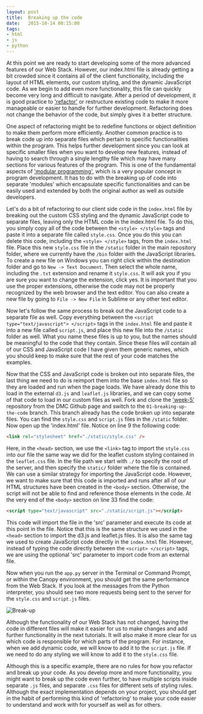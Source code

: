 ```yaml
---
layout: post
title:  Breaking up the code
date:   2015-10-14 00:15:00
tags:
- html
- js
- python
---
```


At this point we are ready to start developing some of the more advanced features of our Web Stack. However, our index.html file is already getting a bit crowded since it contains all of the client functionality, including the layout of HTML elements, our custom styling, and the dynamic JavaScript code. As we begin to add even more functionality, this file can quickly become very long and difficult to navigate. After a period of development, it is good practice to ['refactor'](https://en.wikipedia.org/wiki/Code_refactoring) or restructure existing code to make it more manageable or easier to handle for further development. Refactoring does not change the behavior of the code, but simply gives it a better structure. 

One aspect of refactoring might be to redefine functions or object definition to make them perform more efficiently. Another common practice is to break code up into separate files which pertain to specific functionalities within the program. This helps further development since you can look at specific smaller files when you want to develop new features, instead of having to search through a single lengthy file which may have many sections for various features of the program. This is one of the fundamental aspects of ['modular programming'](https://en.wikipedia.org/wiki/Modular_programming), which is a very popular concept in program development. It has to do with the breaking up of code into separate 'modules' which encapsulate specific functionalities and can be easily used and extended by both the original author as well as outside developers.

Let's do a bit of refactoring to our client side code in the `index.html` file by breaking out the custom CSS styling and the dynamic JavaScript code to separate files, leaving only the HTML code in the index.html file. To do this, you simply copy all of the code between the `<style> </style>` tags and paste it into a separate file called `style.css`. Once you do this you can delete this code, including the `<style> </style>` tags, from the `index.html` file. Place this new `style.css` file in the `/static` folder in the main repository folder, where we currently have the `/bin` folder with the JavaScript libraries. To create a new file on Windows you can right click within the destination folder and go to `New -> Text Document`. Then select the whole name, including the `.txt` extension and rename it `style.css`. It will ask you if you are sure you want to change the extension, click yes. It is important that you use the proper extensions, otherwise the code may not be properly recognized by the web browser and the text editor. You can also create a new file by going to `File -> New File` in Sublime or any other text editor.

Now let's follow the same process to break out the JavaScript code to a separate file as well. Copy everything between the `<script type="text/javascript"> </script>` tags in the `index.html` file and paste it into a new file called `script.js`, and place this new file into the `/static` folder as well. What you name these files is up to you, but the names should be meaningful to the code that they contain. Since these files will contain all of our CSS and JavaScript code I have given them generic names, which you should keep to make sure that the rest of your code matches the examples.

Now that the CSS and JavaScript code is broken out into separate files, the last thing we need to do is reimport them into the base `index.html` file so they are loaded and run when the page loads. We have already done this to load in the external `d3.js` and `leaflet.js` libraries, and we can copy some of that code to load in our custom files as well. Fork and clone the ['week-5’](https://github.com/data-mining-the-city/week-5) repository from the DMC Github page and switch to the `01-breaking-up-the-code` branch. This branch already has the code broken up into separate files. You can find the `style.css` and `script.js` files in the `/static` folder. Now open up the 'index.html' file. Notice on line 9 the following code:

```html
<link rel="stylesheet" href="./static/style.css" />
```

Here, in the `<head>` section, we use the `<link>` tag to import the `style.css` into our file the same way we did for the leaflet custom styling contained in the `leaflet.css` file. In the file path we start with `./` to specify the root of the server, and then specify the `static/` folder where the file is contained. We can use a similar strategy for importing the JavaScript code. However, we want to make sure that this code is imported and runs after all of our HTML structures have been created in the `<body>` section. Otherwise, the script will not be able to find and reference those elements in the code. At the very end of the `<body>` section on line 33 find the code:

```html
<script type="text/javascript" src="./static/script.js"></script>
```

This code will import the file in the 'src' parameter and execute its code at this point in the file. Notice that this is the same structure we used in the `<head>` section to import the d3.js and leaflet.js files. It is also the same tag we used to create JavaScript code directly in the `index.html` file. However, instead of typing the code directly between the `<script> </script>` tags, we are using the optional 'src' parameter to import code from an external file.

Now when you run the `app.py` server in the Terminal or Command Prompt, or within the Canopy environment, you should get the same performance from the Web Stack. If you look at the messages from the Python interpreter, you should see two more requests being sent to the server for the `style.css` and `script.js` files.

![Break-up](/dmc/images/breakup01.png)

Although the functionality of our Web Stack has not changed, having the code in different files will make it easier for us to make changes and add further functionality in the next tutorials. It will also make it more clear for us which code is responsible for which parts of the program. For instance, when we add dynamic code, we will know to add it to the `script.js` file. If we need to do any styling we will know to add it to the `style.css` file. 

Although this is a specific example, there are no rules for how you refactor and break up your code. As you develop more and more functionality, you might want to break up the code even further, to have multiple scripts inside separate `.js` files, and separate `.css` files for different sets of styling rules. Although the exact implementation depends on your project, you should get in the habit of performing this kind of 'refactoring' to make your code easier to understand and work with for yourself as well as for others.